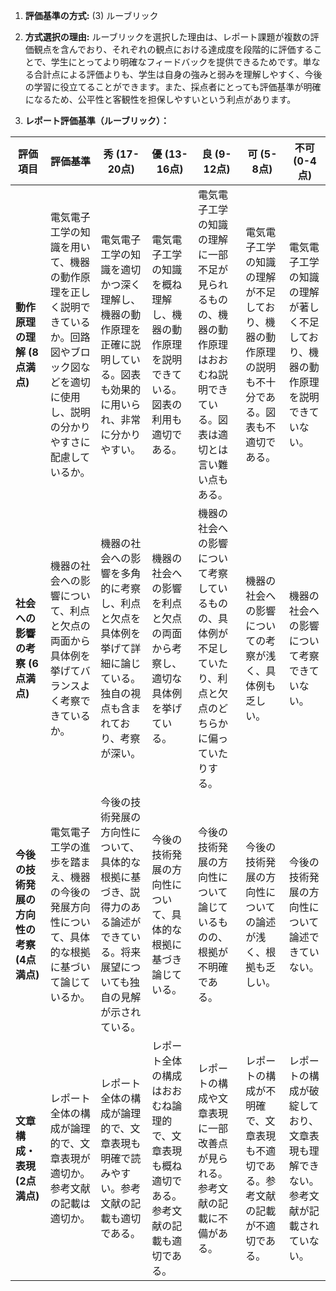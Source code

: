 1. **評価基準の方式:** (3) ルーブリック

2. **方式選択の理由:** ルーブリックを選択した理由は、レポート課題が複数の評価観点を含んでおり、それぞれの観点における達成度を段階的に評価することで、学生にとってより明確なフィードバックを提供できるためです。単なる合計点による評価よりも、学生は自身の強みと弱みを理解しやすく、今後の学習に役立てることができます。また、採点者にとっても評価基準が明確になるため、公平性と客観性を担保しやすいという利点があります。

3. **レポート評価基準（ルーブリック）：**

| 評価項目 | 評価基準 | 秀 (17-20点) | 優 (13-16点) | 良 (9-12点) | 可 (5-8点) | 不可 (0-4点) |
|---|---|---|---|---|---|---|
| **動作原理の理解 (8点満点)** | 電気電子工学の知識を用いて、機器の動作原理を正しく説明できているか。回路図やブロック図などを適切に使用し、説明の分かりやすさに配慮しているか。 |  電気電子工学の知識を適切かつ深く理解し、機器の動作原理を正確に説明している。図表も効果的に用いられ、非常に分かりやすい。 | 電気電子工学の知識を概ね理解し、機器の動作原理を説明できている。図表の利用も適切である。 | 電気電子工学の知識の理解に一部不足が見られるものの、機器の動作原理はおおむね説明できている。図表は適切とは言い難い点もある。 | 電気電子工学の知識の理解が不足しており、機器の動作原理の説明も不十分である。図表も不適切である。 | 電気電子工学の知識の理解が著しく不足しており、機器の動作原理を説明できていない。 |
| **社会への影響の考察 (6点満点)** | 機器の社会への影響について、利点と欠点の両面から具体例を挙げてバランスよく考察できているか。 | 機器の社会への影響を多角的に考察し、利点と欠点を具体例を挙げて詳細に論じている。独自の視点も含まれており、考察が深い。 | 機器の社会への影響を利点と欠点の両面から考察し、適切な具体例を挙げている。 | 機器の社会への影響について考察しているものの、具体例が不足していたり、利点と欠点のどちらかに偏っていたりする。 | 機器の社会への影響についての考察が浅く、具体例も乏しい。 | 機器の社会への影響について考察できていない。 |
| **今後の技術発展の方向性の考察 (4点満点)** | 電気電子工学の進歩を踏まえ、機器の今後の発展方向性について、具体的な根拠に基づいて論じているか。 | 今後の技術発展の方向性について、具体的な根拠に基づき、説得力のある論述ができている。将来展望についても独自の見解が示されている。 | 今後の技術発展の方向性について、具体的な根拠に基づき論じている。 | 今後の技術発展の方向性について論じているものの、根拠が不明確である。 | 今後の技術発展の方向性についての論述が浅く、根拠も乏しい。 | 今後の技術発展の方向性について論述できていない。 |
| **文章構成・表現 (2点満点)** | レポート全体の構成が論理的で、文章表現が適切か。参考文献の記載は適切か。 | レポート全体の構成が論理的で、文章表現も明確で読みやすい。参考文献の記載も適切である。 | レポート全体の構成はおおむね論理的で、文章表現も概ね適切である。参考文献の記載も適切である。 | レポートの構成や文章表現に一部改善点が見られる。参考文献の記載に不備がある。 | レポートの構成が不明確で、文章表現も不適切である。参考文献の記載が不適切である。 | レポートの構成が破綻しており、文章表現も理解できない。参考文献が記載されていない。 |
